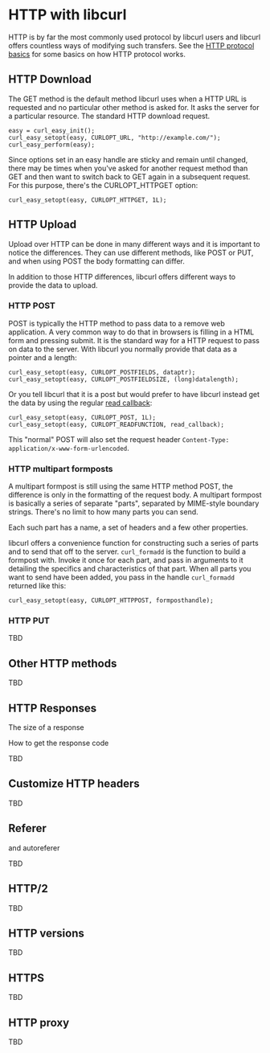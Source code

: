 # HTTP with libcurl

HTTP is by far the most commonly used protocol by libcurl users and libcurl
offers countless ways of modifying such transfers. See the [HTTP protocol
basics](http-basics.md) for some basics on how HTTP protocol works.

## HTTP Download

The GET method is the default method libcurl uses when a HTTP URL is requested
and no particular other method is asked for. It asks the server for a
particular resource. The standard HTTP download request.

    easy = curl_easy_init();
    curl_easy_setopt(easy, CURLOPT_URL, "http://example.com/");
    curl_easy_perform(easy);

Since options set in an easy handle are sticky and remain until changed, there
may be times when you've asked for another request method than GET and then
want to switch back to GET again in a subsequent request. For this purpose,
there's the CURLOPT_HTTPGET option:

    curl_easy_setopt(easy, CURLOPT_HTTPGET, 1L);

## HTTP Upload

Upload over HTTP can be done in many different ways and it is important to
notice the differences. They can use different methods, like POST or PUT, and
when using POST the body formatting can differ.

In addition to those HTTP differences, libcurl offers different ways to
provide the data to upload.

### HTTP POST

POST is typically the HTTP method to pass data to a remove web application. A
very common way to do that in browsers is filling in a HTML form and pressing
submit. It is the standard way for a HTTP request to pass on data to the
server. With libcurl you normally provide that data as a pointer and a length:

    curl_easy_setopt(easy, CURLOPT_POSTFIELDS, dataptr);
    curl_easy_setopt(easy, CURLOPT_POSTFIELDSIZE, (long)datalength);

Or you tell libcurl that it is a post but would prefer to have libcurl instead
get the data by using the regular [read callback](callback-read.md):

    curl_easy_setopt(easy, CURLOPT_POST, 1L);
    curl_easy_setopt(easy, CURLOPT_READFUNCTION, read_callback);

This "normal" POST will also set the request header `Content-Type:
application/x-www-form-urlencoded`.

### HTTP multipart formposts

A multipart formpost is still using the same HTTP method POST, the difference
is only in the formatting of the request body. A multipart formpost is
basically a series of separate "parts", separated by MIME-style boundary
strings. There's no limit to how many parts you can send.

Each such part has a name, a set of headers and a few other properties.

libcurl offers a convenience function for constructing such a series of parts
and to send that off to the server. `curl_formadd` is the function to build a
formpost with. Invoke it once for each part, and pass in arguments to it
detailing the specifics and characteristics of that part. When all parts you
want to send have been added, you pass in the handle `curl_formadd` returned
like this:

    curl_easy_setopt(easy, CURLOPT_HTTPPOST, formposthandle);

### HTTP PUT

TBD

## Other HTTP methods

TBD

## HTTP Responses

The size of a response

How to get the response code

TBD

## Customize HTTP headers

TBD

## Referer

and autoreferer

TBD

## HTTP/2

TBD

## HTTP versions

TBD

## HTTPS

TBD

## HTTP proxy

TBD
